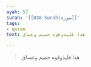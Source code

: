 ```yaml
---
ayah: 57
surah: '[[038-Surah|سورة]]'
tags:
- quran
text: هذا فليذوقوه حميم وغساق

---
```

> هذا فليذوقوه حميم وغساق

